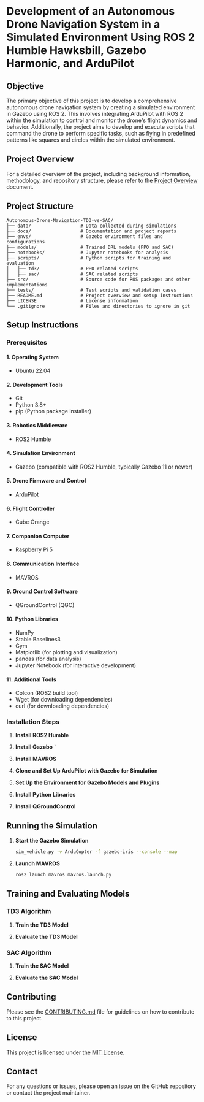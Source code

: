 # Development of an Autonomous Drone Navigation System in a Simulated Environment Using ROS 2 Humble Hawksbill, Gazebo Harmonic, and ArduPilot

## Objective
The primary objective of this project is to develop a comprehensive autonomous drone navigation system by creating a simulated environment in Gazebo using ROS 2. This involves integrating ArduPilot with ROS 2 within the simulation to control and monitor the drone's flight dynamics and behavior. Additionally, the project aims to develop and execute scripts that command the drone to perform specific tasks, such as flying in predefined patterns like squares and circles within the simulated environment. 

## Project Overview

For a detailed overview of the project, including background information, methodology, and repository structure, please refer to the [Project Overview](docs/project_overview.md) document.

## Project Structure
```
Autonomous-Drone-Navigation-TD3-vs-SAC/
├── data/                  # Data collected during simulations
├── docs/                  # Documentation and project reports
├── envs/                  # Gazebo environment files and configurations
├── models/                # Trained DRL models (PPO and SAC)
├── notebooks/             # Jupyter notebooks for analysis
├── scripts/               # Python scripts for training and evaluation
│   ├── td3/               # PPO related scripts
│   ├── sac/               # SAC related scripts
├── src/                   # Source code for ROS packages and other implementations
├── tests/                 # Test scripts and validation cases
├── README.md              # Project overview and setup instructions
├── LICENSE                # License information
└── .gitignore             # Files and directories to ignore in git
```


## Setup Instructions

### Prerequisites

#### 1. Operating System
- Ubuntu 22.04

#### 2. Development Tools
- Git
- Python 3.8+
- pip (Python package installer)

#### 3. Robotics Middleware
- ROS2 Humble

#### 4. Simulation Environment
- Gazebo (compatible with ROS2 Humble, typically Gazebo 11 or newer)

#### 5. Drone Firmware and Control
- ArduPilot

#### 6. Flight Controller
- Cube Orange

#### 7. Companion Computer
- Raspberry Pi 5

#### 8. Communication Interface
- MAVROS

#### 9. Ground Control Software
- QGroundControl (QGC)

#### 10. Python Libraries
- NumPy
- Stable Baselines3
- Gym
- Matplotlib (for plotting and visualization)
- pandas (for data analysis)
- Jupyter Notebook (for interactive development)

#### 11. Additional Tools
- Colcon (ROS2 build tool)
- Wget (for downloading dependencies)
- curl (for downloading dependencies)

### Installation Steps

1. **Install ROS2 Humble**


2. **Install Gazebo**
 `

3. **Install MAVROS**


4. **Clone and Set Up ArduPilot with Gazebo for Simulation**

5. **Set Up the Environment for Gazebo Models and Plugins**

6. **Install Python Libraries**

7. **Install QGroundControl**


## Running the Simulation

1. **Start the Gazebo Simulation**
    ```bash
    sim_vehicle.py -v ArduCopter -f gazebo-iris --console --map
    ```

2. **Launch MAVROS**
    ```bash
    ros2 launch mavros mavros.launch.py
    ```

## Training and Evaluating Models

### TD3 Algorithm
1. **Train the TD3 Model**


2. **Evaluate the TD3 Model**


### SAC Algorithm
1. **Train the SAC Model**

2. **Evaluate the SAC Model**

## Contributing

Please see the  [CONTRIBUTING.md](/docs/contributing.md) file for guidelines on how to contribute to this project.


## License
This project is licensed under the [MIT License](/LICENSE).

## Contact
For any questions or issues, please open an issue on the GitHub repository or contact the project maintainer.
